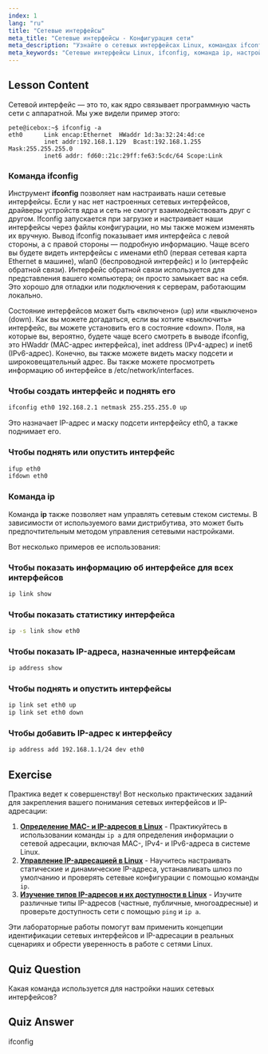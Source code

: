 ```yaml
---
index: 1
lang: "ru"
title: "Сетевые интерфейсы"
meta_title: "Сетевые интерфейсы - Конфигурация сети"
meta_description: "Узнайте о сетевых интерфейсах Linux, командах ifconfig и ip. Поймите, как настраивать параметры сети и управлять ими. Начните свой путь в сетевых технологиях Linux!"
meta_keywords: "Сетевые интерфейсы Linux, ifconfig, команда ip, настройка сети, сети Linux, для начинающих, учебник, руководство"
---
```


## Lesson Content

Сетевой интерфейс — это то, как ядро связывает программную часть сети с аппаратной. Мы уже видели пример этого:

```plaintext
pete@icebox:~$ ifconfig -a
eth0      Link encap:Ethernet  HWaddr 1d:3a:32:24:4d:ce
          inet addr:192.168.1.129  Bcast:192.168.1.255  Mask:255.255.255.0
          inet6 addr: fd60::21c:29ff:fe63:5cdc/64 Scope:Link
```

### Команда ifconfig

Инструмент **ifconfig** позволяет нам настраивать наши сетевые интерфейсы. Если у нас нет настроенных сетевых интерфейсов, драйверы устройств ядра и сеть не смогут взаимодействовать друг с другом. Ifconfig запускается при загрузке и настраивает наши интерфейсы через файлы конфигурации, но мы также можем изменять их вручную. Вывод ifconfig показывает имя интерфейса с левой стороны, а с правой стороны — подробную информацию. Чаще всего вы будете видеть интерфейсы с именами eth0 (первая сетевая карта Ethernet в машине), wlan0 (беспроводной интерфейс) и lo (интерфейс обратной связи). Интерфейс обратной связи используется для представления вашего компьютера; он просто замыкает вас на себя. Это хорошо для отладки или подключения к серверам, работающим локально.

Состояние интерфейсов может быть «включено» (up) или «выключено» (down). Как вы можете догадаться, если вы хотите «выключить» интерфейс, вы можете установить его в состояние «down». Поля, на которые вы, вероятно, будете чаще всего смотреть в выводе ifconfig, это HWaddr (MAC-адрес интерфейса), inet address (IPv4-адрес) и inet6 (IPv6-адрес). Конечно, вы также можете видеть маску подсети и широковещательный адрес. Вы также можете просмотреть информацию об интерфейсе в /etc/network/interfaces.

### Чтобы создать интерфейс и поднять его

```bash
ifconfig eth0 192.168.2.1 netmask 255.255.255.0 up
```

Это назначает IP-адрес и маску подсети интерфейсу eth0, а также поднимает его.

### Чтобы поднять или опустить интерфейс

```bash
ifup eth0
ifdown eth0
```

### Команда ip

Команда **ip** также позволяет нам управлять сетевым стеком системы. В зависимости от используемого вами дистрибутива, это может быть предпочтительным методом управления сетевыми настройками.

Вот несколько примеров ее использования:

### Чтобы показать информацию об интерфейсе для всех интерфейсов

```bash
ip link show
```

### Чтобы показать статистику интерфейса

```bash
ip -s link show eth0
```

### Чтобы показать IP-адреса, назначенные интерфейсам

```bash
ip address show
```

### Чтобы поднять и опустить интерфейсы

```bash
ip link set eth0 up
ip link set eth0 down
```

### Чтобы добавить IP-адрес к интерфейсу

```bash
ip address add 192.168.1.1/24 dev eth0
```

## Exercise

Практика ведет к совершенству! Вот несколько практических заданий для закрепления вашего понимания сетевых интерфейсов и IP-адресации:

1. **[Определение MAC- и IP-адресов в Linux](https://labex.io/ru/labs/linux-identify-mac-and-ip-addresses-in-linux-592731)** - Практикуйтесь в использовании команды `ip a` для определения информации о сетевой адресации, включая MAC-, IPv4- и IPv6-адреса в системе Linux.
2. **[Управление IP-адресацией в Linux](https://labex.io/ru/labs/linux-manage-ip-addressing-in-linux-592736)** - Научитесь настраивать статические и динамические IP-адреса, устанавливать шлюз по умолчанию и проверять сетевые конфигурации с помощью команды `ip`.
3. **[Изучение типов IP-адресов и их доступности в Linux](https://labex.io/ru/labs/linux-explore-ip-address-types-and-reachability-in-linux-592780)** - Изучите различные типы IP-адресов (частные, публичные, многоадресные) и проверьте доступность сети с помощью `ping` и `ip a`.

Эти лабораторные работы помогут вам применить концепции идентификации сетевых интерфейсов и IP-адресации в реальных сценариях и обрести уверенность в работе с сетями Linux.

## Quiz Question

Какая команда используется для настройки наших сетевых интерфейсов?

## Quiz Answer

ifconfig
